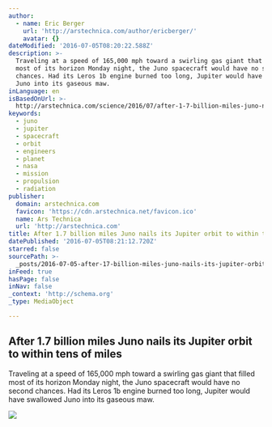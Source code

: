 ```yaml
---
author:
  - name: Eric Berger
    url: 'http://arstechnica.com/author/ericberger/'
    avatar: {}
dateModified: '2016-07-05T08:20:22.588Z'
description: >-
  Traveling at a speed of 165,000 mph toward a swirling gas giant that filled
  most of its horizon Monday night, the Juno spacecraft would have no second
  chances. Had its Leros 1b engine burned too long, Jupiter would have swallowed
  Juno into its gaseous maw.
inLanguage: en
isBasedOnUrl: >-
  http://arstechnica.com/science/2016/07/after-1-7-billion-miles-juno-nails-its-jupiter-orbit-to-within-tens-of-miles/
keywords:
  - juno
  - jupiter
  - spacecraft
  - orbit
  - engineers
  - planet
  - nasa
  - mission
  - propulsion
  - radiation
publisher:
  domain: arstechnica.com
  favicon: 'https://cdn.arstechnica.net/favicon.ico'
  name: Ars Technica
  url: 'http://arstechnica.com'
title: After 1.7 billion miles Juno nails its Jupiter orbit to within tens of miles
datePublished: '2016-07-05T08:21:12.720Z'
starred: false
sourcePath: >-
  _posts/2016-07-05-after-17-billion-miles-juno-nails-its-jupiter-orbit-to-with.md
inFeed: true
hasPage: false
inNav: false
_context: 'http://schema.org'
_type: MediaObject

---
```

<article style=""><h1>After 1.7 billion miles Juno nails its Jupiter orbit to within tens of miles</h1><p>Traveling at a speed of 165,000 mph toward a swirling gas giant that filled most of its horizon Monday night, the Juno spacecraft would have no second chances. Had its Leros 1b engine burned too long, Jupiter would have swallowed Juno into its gaseous maw.</p><img src="http://cdn.arstechnica.net/wp-content/uploads/2016/07/juno-illustration_5529310241_o-1-980x663.jpg" /></article>